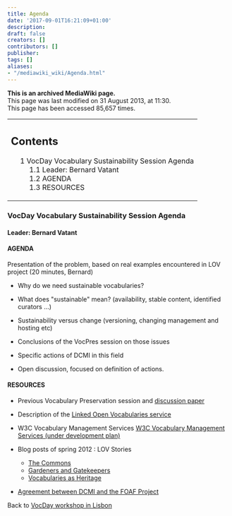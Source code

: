 ```yaml
---
title: Agenda
date: '2017-09-01T16:21:09+01:00'
description: 
draft: false
creators: []
contributors: []
publisher: 
tags: []
aliases:
- "/mediawiki_wiki/Agenda.html"
---
```


 **This is an archived MediaWiki page.**  
This page was last modified on 31 August 2013, at 11:30.  
This page has been accessed 85,657 times.

<table id="toc" class="toc">
  <tr>
    <td>
      <div id="toctitle">
        <h2>Contents</h2>
      </div>
      <ul>
        <li class="toclevel-1 tocsection-1">
          <a href="#VocDay_Vocabulary_Sustainability_Session_Agenda"><span class="tocnumber">1</span> <span class="toctext">VocDay Vocabulary Sustainability Session Agenda</span></a>
          <ul>
            <li class="toclevel-2 tocsection-2"><a href="#Leader:_Bernard_Vatant"><span class="tocnumber">1.1</span> <span class="toctext">Leader: Bernard Vatant</span></a></li>
            <li class="toclevel-2 tocsection-3"><a href="#AGENDA"><span class="tocnumber">1.2</span> <span class="toctext">AGENDA</span></a></li>
            <li class="toclevel-2 tocsection-4"><a href="#RESOURCES"><span class="tocnumber">1.3</span> <span class="toctext">RESOURCES</span></a></li>
          </ul>
        </li>
      </ul>
    </td>
  </tr>
</table>

### VocDay Vocabulary Sustainability Session Agenda

#### Leader: Bernard Vatant

#### AGENDA

Presentation of the problem, based on real examples encountered in LOV project (20 minutes, Bernard)

- Why do we need sustainable vocabularies?
- What does "sustainable" mean? (availability, stable content, identified curators ...)
- Sustainability versus change (versioning, changing management and hosting etc)  
- Conclusions of the VocPres session on those issues

- Specific actions of DCMI in this field   
- Open discussion, focused on definition of actions.

#### RESOURCES

- Previous Vocabulary Preservation session and [discussion paper](/mediawiki_wiki/Vocabulary_Preservation_discussion_paper)

- Description of the [Linked Open Vocabularies service](http://lov.okfn.org/dataset/lov/about/)

- W3C Vocabulary Management Services [W3C Vocabulary Management Services (under development plan)](http://www.w3.org/2013/04/vocabs/)

- Blog posts of spring 2012&nbsp;: LOV Stories
  - [The Commons](http://bvatant.blogspot.fr/2012/03/lov-stories-part-1-commons.html)
  - [Gardeners and Gatekeepers](http://bvatant.blogspot.fr/2012/03/lov-stories-part-2-gardeners-and.html)
  - [Vocabularies as Heritage](http://bvatant.blogspot.fr/2012/04/lov-stories-part-3-vocabularies-as.html)

- [Agreement between DCMI and the FOAF Project](http://dublincore.org/documents/2011/05/02/dcmi-foaf/)

Back to [VocDay workshop in Lisbon](/mediawiki_wiki/VocDay_workshop_in_Lisbon "VocDay workshop in Lisbon")

